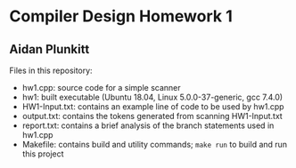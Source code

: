 # Compiler Design Homework 1
## Aidan Plunkitt

Files in this repository:
* hw1.cpp: source code for a simple scanner
* hw1: built executable (Ubuntu 18.04, Linux 5.0.0-37-generic, gcc 7.4.0)
* HW1-Input.txt: contains an example line of code to be used by hw1.cpp
* output.txt: contains the tokens generated from scanning HW1-Input.txt
* report.txt: contains a brief analysis of the branch statements used in hw1.cpp
* Makefile: contains build and utility commands; `make run` to build and run this project
